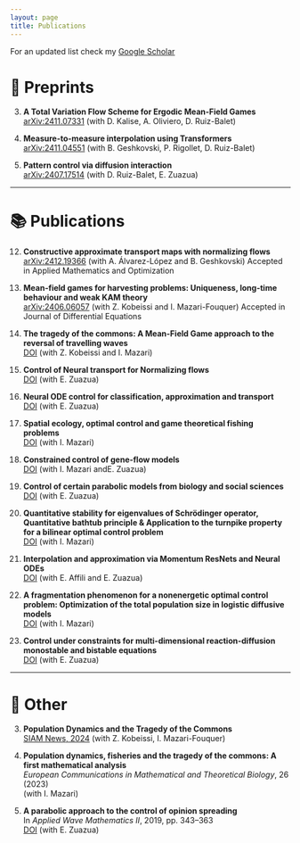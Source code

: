 ```yaml
---
layout: page
title: Publications
---
```


For an updated list check my [Google Scholar](https://scholar.google.com/citations?user=tgbnQ8cAAAAJ&hl=en)

# 📝 Preprints


3. **A Total Variation Flow Scheme for Ergodic Mean-Field Games**  
   [arXiv:2411.07331](https://arxiv.org/pdf/2411.07331) (with D. Kalise, A. Oliviero, D. Ruiz-Balet)

2. **Measure-to-measure interpolation using Transformers**  
   [arXiv:2411.04551](https://arxiv.org/pdf/2411.04551) (with B. Geshkovski, P. Rigollet, D. Ruiz-Balet)

1. **Pattern control via diffusion interaction**  
   [arXiv:2407.17514](https://arxiv.org/pdf/2407.17514) (with D. Ruiz-Balet, E. Zuazua)


---

# 📚 Publications

12. **Constructive approximate transport maps with normalizing flows**  
   [arXiv:2412.19366](https://arxiv.org/abs/2412.19366) (with A. Álvarez-López and B. Geshkovski) Accepted in Applied Mathematics and Optimization

11. **Mean-field games for harvesting problems: Uniqueness, long-time behaviour and weak KAM theory**  
   [arXiv:2406.06057](https://arxiv.org/pdf/2406.06057) (with Z. Kobeissi and I. Mazari-Fouquer) Accepted in Journal of Differential Equations

10. **The tragedy of the commons: A Mean-Field Game approach to the reversal of travelling waves**  
    [DOI](https://doi.org/10.1088/1361-6544/ad7b97) (with Z. Kobeissi and I. Mazari)

9. **Control of Neural transport for Normalizing flows**  
    [DOI](https://doi.org/10.1016/j.matpur.2023.10.005) (with  E. Zuazua)

8. **Neural ODE control for classification, approximation and transport**  
   [DOI](https://doi.org/10.1137/21M141143) (with  E. Zuazua)

7. **Spatial ecology, optimal control and game theoretical fishing problems**  
   [DOI](https://doi.org/10.1007/s00285-022-01829-w) (with I. Mazari)

6. **Constrained control of gene-flow models**  
   [DOI](https://doi.org/10.4171/aihpc/52) (with I. Mazari andE. Zuazua)

5. **Control of certain parabolic models from biology and social sciences**  
   [DOI](https://doi.org/10.3934/mcrf.2022032) (with E. Zuazua)

4. **Quantitative stability for eigenvalues of Schrödinger operator, Quantitative bathtub principle & Application to the turnpike property for a bilinear optimal control problem**  
   [DOI](https://doi.org/10.1137/21M1393121) (with I. Mazari)

3. **Interpolation and approximation via Momentum ResNets and Neural ODEs**  
   [DOI](https://doi.org/10.1016/j.sysconle.2022.105182) (with E. Affili and E. Zuazua)

2. **A fragmentation phenomenon for a nonenergetic optimal control problem: Optimization of the total population size in logistic diffusive models**  
   [DOI](https://doi.org/10.1137/20M132818X) (with I. Mazari)

1. **Control under constraints for multi-dimensional reaction-diffusion monostable and bistable equations**  
   [DOI](https://doi.org/10.1016/j.matpur.2020.08.006) (with  E. Zuazua)


---

# 📎 Other


3. **Population Dynamics and the Tragedy of the Commons**  
   [SIAM News, 2024](https://www.siam.org/publications/siam-news/articles/population-dynamics-and-the-tragedy-of-thecommons/) (with Z. Kobeissi, I. Mazari-Fouquer)

2. **Population dynamics, fisheries and the tragedy of the commons: A first mathematical analysis**  
   *European Communications in Mathematical and Theoretical Biology*, 26 (2023)  
   (with I. Mazari)

1. **A parabolic approach to the control of opinion spreading**  
   In *Applied Wave Mathematics II*, 2019, pp. 343–363  
   [DOI](https://doi.org/10.1007/978-3-030-29951-4_15) (with E. Zuazua)

